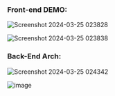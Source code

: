 

### Front-end DEMO:

![Screenshot 2024-03-25 023828](https://github.com/CineraM/Angular-.net-demo/assets/64340009/02bc3917-f7bc-45e5-b01d-8146c6359ae0)


![Screenshot 2024-03-25 023838](https://github.com/CineraM/Angular-.net-demo/assets/64340009/28842507-6662-42e8-aa50-1ccb91e6229e)

### Back-End Arch:

![Screenshot 2024-03-25 024342](https://github.com/CineraM/Angular-.net-demo/assets/64340009/c634c74e-abeb-4208-9e84-b0fa43b560ac)


![image](https://github.com/CineraM/Angular-.net-demo/assets/64340009/bbd0c0e4-5d88-40a2-93b5-62e4f4bff18e)

